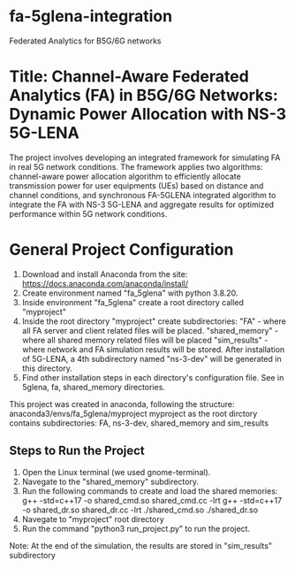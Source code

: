 # fa-5glena-integration
Federated Analytics for B5G/6G networks

# Title: Channel-Aware Federated Analytics (FA) in B5G/6G Networks: Dynamic Power Allocation with NS-3 5G-LENA

The project involves developing an integrated framework for simulating FA in real 5G network conditions. The framework applies two algorithms: channel-aware power allocation algorithm to efficiently allocate transmission power for user equipments (UEs) based on distance and channel conditions, and synchronous FA-5GLENA integrated algorithm to integrate the FA with NS-3 5G-LENA and aggregate results for optimized performance within 5G network conditions. 

# General Project Configuration
1. Download and install Anaconda from the site:  https://docs.anaconda.com/anaconda/install/
2. Create environment named "fa_5glena" with python 3.8.20.
3. Inside environment "fa_5glena" create a root directory called "myproject"
4. Inside the root directory "myproject" create subdirectories:
      "FA" - where all FA server and client related files will be placed.
      "shared_memory" - where all shared memory related files will be placed
      "sim_results" - where network and FA simulation results will be stored.
   After installation of 5G-LENA, a 4th subdirectory named "ns-3-dev" will be generated in this directory.
5. Find other installation steps in each directory's configuration file. See in 5glena, fa, shared_memory directories.

This project was created in anaconda, following the structure: anaconda3/envs/fa_5glena/myproject
myproject as the root dirctory contains subdirectories: FA, ns-3-dev, shared_memory and sim_results

## Steps to Run the Project
1. Open the Linux terminal (we used gnome-terminal).
2. Navegate to the "shared_memory" subdirectory.
3. Run the following commands to create and load the shared memories:
	g++ -std=c++17 -o shared_cmd.so shared_cmd.cc -lrt
	g++ -std=c++17 -o shared_dr.so shared_dr.cc -lrt
	./shared_cmd.so
	./shared_dr.so
4. Navegate to "myproject" root directory
5. Run the command "python3 run_project.py" to run the project.

Note: At the end of the simulation, the results are stored in "sim_results" subdirectory
